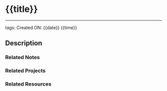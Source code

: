 # {{title}}
---

tags: 
Created ON: {{date}} {{time}}

## Description


### Related Notes



### Related Projects



### Related Resources

